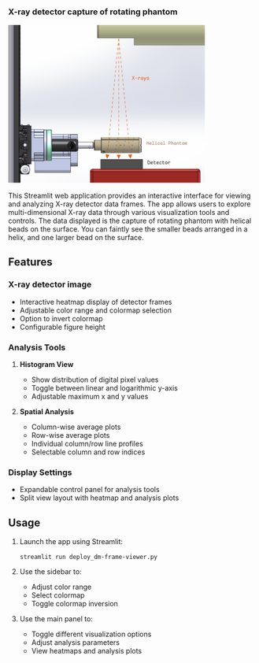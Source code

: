 ### X-ray detector capture of rotating phantom
<img src="ASSETS\Screenshot_2025-04-02_154815.png" alt="image" width="400"/>
<!-- ![image](ASSETS\Screenshot_2025-04-02_154815.png) -->

This Streamlit web application provides an interactive interface for viewing and analyzing X-ray detector data frames. The app allows users to explore multi-dimensional X-ray data through various visualization tools and controls. The data displayed is the capture of rotating phantom with helical beads on the surface. You can faintly see the smaller beads arranged in a helix, and one larger bead on the surface.

## Features

### X-ray detector image
- Interactive heatmap display of detector frames
- Adjustable color range and colormap selection
- Option to invert colormap
- Configurable figure height

### Analysis Tools
1. **Histogram View**
   - Show distribution of digital pixel values
   - Toggle between linear and logarithmic y-axis
   - Adjustable maximum x and y values

2. **Spatial Analysis**
   - Column-wise average plots
   - Row-wise average plots
   - Individual column/row line profiles
   - Selectable column and row indices

### Display Settings
- Expandable control panel for analysis tools
- Split view layout with heatmap and analysis plots

## Usage

1. Launch the app using Streamlit:
   ```
   streamlit run deploy_dm-frame-viewer.py
   ```

2. Use the sidebar to:
   - Adjust color range
   - Select colormap
   - Toggle colormap inversion

3. Use the main panel to:
   - Toggle different visualization options
   - Adjust analysis parameters
   - View heatmaps and analysis plots

